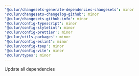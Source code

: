 ```yaml
---
'@culur/changesets-generate-dependencies-changesets': minor
'@culur/changesets-changelog-github': minor
'@culur/changesets-github-info': minor
'@culur/config-typescript': minor
'@culur/config-stylelint': minor
'@culur/config-prettier': minor
'@culur/utils-packages': minor
'@culur/config-eslint': minor
'@culur/config-tsup': minor
'@culur/config-vite': minor
'@culur/types': minor
---
```


Update all dependencies
